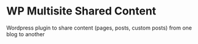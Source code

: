 # WP Multisite Shared Content

Wordpress plugin to share content (pages, posts, custom posts) from one blog to another
